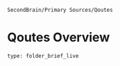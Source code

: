 ```ActivityHistory
SecondBrain/Primary Sources/Qoutes
```
# Qoutes Overview

```ccard
type: folder_brief_live
```

